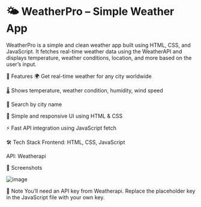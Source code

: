 # 🌤️ WeatherPro – Simple Weather App
WeatherPro is a simple and clean weather app built using HTML, CSS, and JavaScript. It fetches real-time weather data using the WeatherAPI and displays temperature, weather conditions, location, and more based on the user’s input.

🔧 Features
🌍 Get real-time weather for any city worldwide

🌡️ Shows temperature, weather condition, humidity, wind speed

🔎 Search by city name

💅 Simple and responsive UI using HTML & CSS

⚡ Fast API integration using JavaScript fetch

🛠️ Tech Stack
Frontend: HTML, CSS, JavaScript

API: Weatherapi

📸 Screenshots

![image](https://github.com/user-attachments/assets/a72dd131-68bb-4e4f-9558-5ba202937d13)

📌 Note
You’ll need an API key from Weatherapi. Replace the placeholder key in the JavaScript file with your own key.
